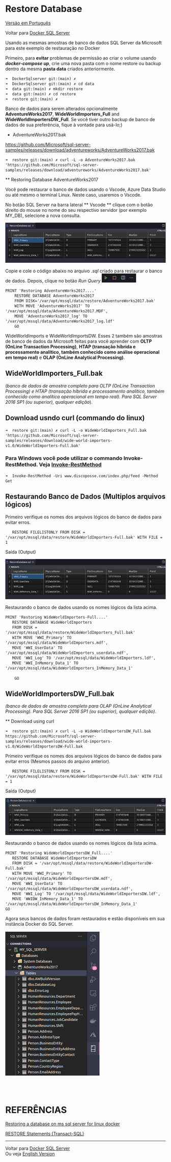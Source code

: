 
# Restore Database 
[Versão em Português](README.RestoreDB.pt.md)

Voltar para [Docker SQL Server](README.pt.md)

Usando as mesmas amostras de banco de dados SQL Server da Microsoft para este exemplo de restauração no Docker

Primeiro, para **evitar** problemas de permissão ao criar o volume usando ***docker-compose up***, crie uma nova pasta com o nome restore ou backup dentro da mesma **pasta data** criados anteriormente.

```
➜  DockerSqlserver git:(main) ✗ 
➜  DockerSqlserver git:(main) ✗ cd data
➜  data git:(main) ✗ mkdir restore
➜  data git:(main) ✗ cd restore
➜  restore git:(main) ✗ 
``` 

Banco de dados para serem alterados opcionalmente **AdventureWorks2017**, **WideWorldImporters_Full** and **WideWorldImportersDW_Full**. Se você tiver outro backup de banco de dados de sua preferência, fique à vontade para usá-lo;)

* AdventureWorks2017.bak

https://github.com/Microsoft/sql-server-samples/releases/download/adventureworks/AdventureWorks2017.bak

```
➜  restore git:(main) ✗ curl -L -o AdventureWorks2017.bak 'https://github.com/Microsoft/sql-server-samples/releases/download/adventureworks/AdventureWorks2017.bak' 
``` 

** Restoring Database AdventureWorks2017

Você pode restaurar o banco de dados usando o Vscode, Azure Data Studio ou até mesmo o terminal Linux. Neste caso, usaremos o Vscode.

No botão SQL Server na barra lateral ** Vscode ** clique com o botão direito do mouse no nome do seu respectivo servidor (por exemplo MY_DB), selecione a nova consulta.

<img alt="FileListOnly" src="imgs/logicalname1.png">

Copie e cole o código abaixo no arquivo *.sql* criado para restaurar o banco de dados.  Depois, clique no botão *Run Query* <img alt="Run Query" src="imgs/runquery.png">

```
PRINT 'Restoring AdventureWorks2017....'
    RESTORE DATABASE AdventureWorks2017 
    FROM DISK='/var/opt/mssql/data/restore/AdventureWorks2017.bak' 
    WITH MOVE 'AdventureWorks2017' TO '/var/opt/mssql/data/AdventureWorks2017.MDF', 
    MOVE 'AdventureWorks2017_log' TO '/var/opt/mssql/data/AdventureWorks2017_log.ldf' 
    GO
```

WideWorldImports e WideWorldImportsDW. Esses 2 também são amostras de banco de dados da Microsoft feitas para você aprender com **OLTP (OnLine Transaction Processing)**, **HTAP (transação híbrida e processamento analítico, também conhecido como análise operacional em tempo real)** e **OLAP (OnLine Analytical Processing)**.

## WideWorldImporters_Full.bak
(*banco de dados de amostra completo para OLTP (OnLine Transaction Processing) e HTAP (transação híbrida e processamento analítico, também conhecido como analítica operacional em tempo real). Para SQL Server 2016 SP1 (ou superior), qualquer edição*).

## Download usndo curl (commando do linux)

``` 
➜  restore git:(main) ✗ curl -L -o WideWorldImporters_Full.bak 'https://github.com/Microsoft/sql-server-samples/releases/download/wide-world-importers-v1.0/WideWorldImporters-Full.bak'
```

### Para Windows você pode utilizar o commando **Invoke-RestMethod**. Veja [Invoke-RestMethod](https://discoposse.com/2012/06/30/powershell-invoke-restmethod-putting-the-curl-in-your-shell/)

```
➜  Invoke-RestMethod -Uri www.discoposse.com/index.php/feed -Method Get
```

## Restaurando Banco de Dados (Multiplos arquivos lógicos)

Primeiro verifique os nomes dos arquivos lógicos do banco de dados para evitar erros. 

```
   RESTORE FILELISTONLY FROM DISK = '/var/opt/mssql/data/restore/WideWorldImporters-Full.bak' WITH FILE = 1
```

Saída (Output)

<img alt="FileListOnly" src="imgs/logicalname1.png">

Restaurando o banco de dados usando os nomes lógicos da lista acima.

```
PRINT 'Restoring WideWorldImporters-Full....'
   RESTORE DATABASE WideWorldImporters 
   FROM DISK = '/var/opt/mssql/data/restore/WideWorldImporters_Full.bak' 
   WITH MOVE 'WWI_Primary' TO '/var/opt/mssql/data/WideWorldImporters.mdf',
   MOVE 'WWI_UserData' TO '/var/opt/mssql/data/WideWorldImporters_userdata.ndf',
   MOVE 'WWI_Log' TO '/var/opt/mssql/data/WideWorldImporters.ldf',
   MOVE 'WWI_InMemory_Data_1' TO '/var/opt/mssql/data/WideWorldImporters_InMemory_Data_1'

    GO
```

## WideWorldImportersDW_Full.bak
*(banco de dados de amostra completo para OLAP (OnLine Analytical Processing). Para SQL Server 2016 SP1 (ou superior), qualquer edição)*.

** Download using curl

```
➜  restore git:(main) ✗ curl -L -o WideWorldImportersDW_Full.bak  https://github.com/Microsoft/sql-server-samples/releases/download/wide-world-importers-v1.0/WideWorldImportersDW-Full.bak
```

Primeiro verifique os nomes dos arquivos lógicos do banco de dados para evitar erros (Mesmos passos do arquivo anterior). 

```
   RESTORE FILELISTONLY FROM DISK = '/var/opt/mssql/data/restore/WideWorldImportersDW-Full.bak' WITH FILE = 1
```

Saída (Output)

<img alt="FileListOnly" src="imgs/logicalname2.png">

Restaurando o banco de dados usando os nomes lógicos da lista acima.

```
PRINT 'Restoring WideWorldImportersDW_Full....'
   RESTORE DATABASE WideWorldImportersDW 
   FROM DISK = '/var/opt/mssql/data/restore/WideWorldImportersDW-Full.bak' 
   WITH MOVE 'WWI_Primary' TO '/var/opt/mssql/data/WideWorldImportersDW.mdf',
   MOVE 'WWI_UserData' TO '/var/opt/mssql/data/WideWorldImportersDW_userdata.ndf',
   MOVE 'WWI_Log' TO '/var/opt/mssql/data/WideWorldImportersDW.ldf',
   MOVE 'WWIDW_InMemory_Data_1' TO '/var/opt/mssql/data/WideWorldImportersDW_InMemory_Data_1'
GO
```

Agora seus bancos de dados foram restaurados e estão disponíveis em sua instância Docker do SQL Server.

<img alt="Restored Database" src="imgs/restoreddb.png">

<br/><br/>

# REFERÊNCIAS

[Restoring a database on ms sql server for linux docker](https://docs.microsoft.com/en-us/sql/linux/tutorial-restore-backup-in-sql-server-container?view=sql-server-ver15)

[RESTORE Statements (Transact-SQL)](https://docs.microsoft.com/en-us/sql/t-sql/statements/restore-statements-transact-sql?view=sql-server-ver15)

---
Voltar para [Docker SQL Server](README.pt.md) <br/>
Ou veja [English Version](README.RestoreDB.en.md)
